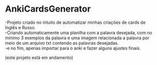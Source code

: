 # AnkiCardsGenerator
-Projeto criado no intuito de automatizar minhas criações de cards de Inglês e Russo.                                                                                                            
-Criando automaticamente uma planilha com a palavra desejada, com no mínimo 3 exemplos da palavra e uma imagem relacionada a palavra por meio de um arquivo txt contendo as palavras desejadas.                                                                                                                             
-e no fim, apenas importar para o anki e fazer alguns ajustes finais.


(este projeto está em andamento)


